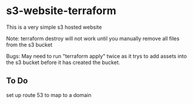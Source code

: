 # s3-website-terraform
This is a very simple s3 hosted website 


Note: terraform destroy will not work until you manually remove all files from the s3 bucket 

Bugs:
May need to run "terraform apply" twice as it trys to add assets into the s3 bucket before it has created the bucket. 

To Do 
------
set up route 53 to map to a domain 
